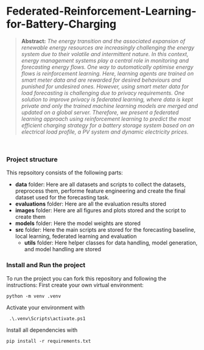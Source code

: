 # Federated-Reinforcement-Learning-for-Battery-Charging

> **Abstract:**
> *The energy transition and the associated expansion of renewable energy resources are increasingly challenging the energy system due to their volatile and intermittent nature. In this context, energy management systems play a central role in monitoring and forecasting energy flows. One way to automatically optimise energy flows is reinforcement learning. Here, learning agents are trained on smart meter data and are rewarded for desired behaviours and punished for undesired ones. However, using smart meter data for load forecasting is challenging due to privacy requirements. One solution to improve privacy is federated learning, where data is kept private and only the trained machine learning models are merged and updated on a global server. Therefore, we present a federated learning approach using reinforcement learning to predict the most efficient charging strategy for a battery storage system based on an electrical load profile, a PV system and dynamic electricity prices.*
<br />

### Project structure
This repsoitory consists of the following parts: 
- **data** folder: Here are all datasets and scripts to collect the datasets, preprocess them, performe feature engineering and create the final dataset used for the forecasting task.
- **evaluations** folder: Here are all the evaluation results stored
- **images** folder: Here are all figures and plots stored and the script to create them
- **models** folder: Here the model weights are stored
- **src** folder: Here the main scripts are stored for the forecasting baseline, local learning, federated learning and evaluation
  - **utils** folder: Here helper classes for data handling, model generation, and model handling are stored


### Install and Run the project 
To run the project you can fork this repository and following the instructions: 
First create your own virtual environment: 
```
python -m venv .venv
```
Activate your environment with
```
 .\.venv\Scripts\activate.ps1
```
Install all dependencies with
```
pip install -r requirements.txt
```
